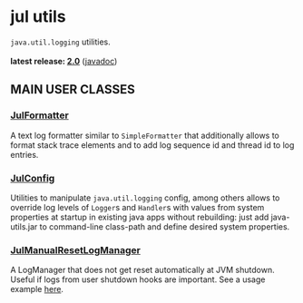 # jul utils

`java.util.logging` utilities.<br/>
<br/>
**latest release: [2.0](https://search.maven.org/artifact/pl.morgwai.base/jul-utils/2.0/jar)**
([javadoc](https://javadoc.io/doc/pl.morgwai.base/jul-utils/2.0))


## MAIN USER CLASSES

### [JulFormatter](src/main/java/pl/morgwai/base/jul/JulFormatter.java)
A text log formatter similar to `SimpleFormatter` that additionally allows to format stack trace elements and to add log sequence id and thread id to log entries.

### [JulConfig](src/main/java/pl/morgwai/base/jul/JulConfig.java)
Utilities to manipulate `java.util.logging` config, among others allows to override log levels of `Logger`s and `Handler`s with values from system properties at startup in existing java apps without rebuilding: just add java-utils.jar to command-line class-path and define desired system properties.

### [JulManualResetLogManager](src/main/java/pl/morgwai/base/jul/JulManualResetLogManager.java)
A LogManager that does not get reset automatically at JVM shutdown. Useful if logs from user shutdown hooks are important. See a usage example [here](https://github.com/morgwai/grpc-scopes/blob/v9.0/sample/src/main/java/pl/morgwai/samples/grpc/scopes/grpc/RecordStorageServer.java#L90).
